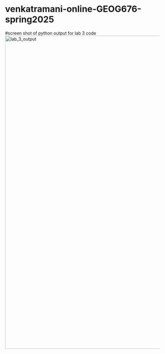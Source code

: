 # venkatramani-online-GEOG676-spring2025

#screen shot of python output for lab 3 code
<img width="1019" alt="lab_3_output" src="https://github.com/user-attachments/assets/edb4b839-33de-4357-bf5f-924b2cacee30" />

